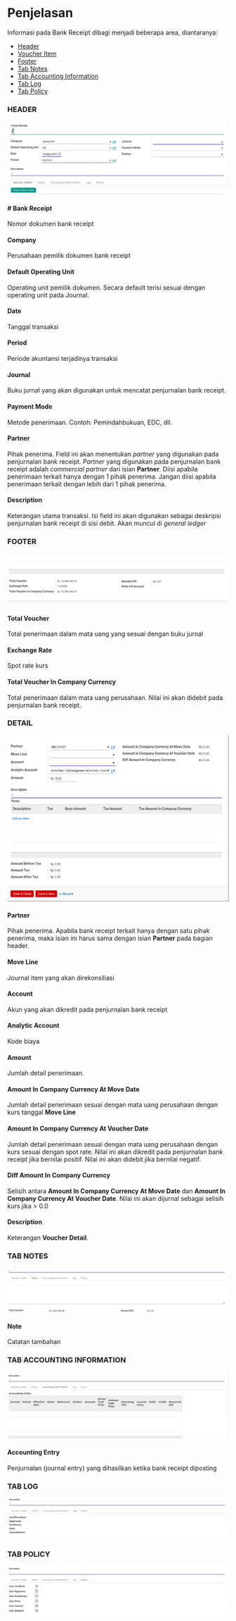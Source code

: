 # Penjelasan

Informasi pada Bank Receipt dibagi menjadi beberapa area, diantaranya:

* [Header](#bagian-header)
* [Voucher Item](#bagian-detail)
* [Footer](#bagian-footer)
* [Tab Notes](#tab-notes)
* [Tab Accounting Information](#tab-accounting-information)
* [Tab Log](#tab-log)
* [Tab Policy](#tab-policy)

### <a name="bagian-header">HEADER</a>

![](../../img/bank-receipt/penjelasan-header.png)

#### <a name="field-name"># Bank Receipt</a>

Nomor dokumen bank receipt

#### <a name="field-company">Company</a>

Perusahaan pemilik dokumen bank receipt

#### <a name="field-ou">Default Operating Unit</a>

Operating unit pemilik dokumen. Secara default terisi sesuai dengan operating unit pada
Journal.

#### <a name="field-date">Date</a>

Tanggal transaksi

#### <a name="field-period">Period</a>

Periode akuntansi terjadinya transaksi

#### <a name="field-journal">Journal</a>

Buku jurnal yang akan digunakan untuk mencatat penjurnalan bank receipt.

#### <a name="field-payment-mode">Payment Mode</a>

Metode penerimaan. Contoh: Pemindahbukuan, EDC, dll.

#### <a name="field-partner">Partner</a>

Pihak penerima. Field ini akan menentukan *partner* yang digunakan pada penjurnalan
bank receipt. *Partner* yang digunakan pada penjurnalan bank receipt adalah *commercial partner*
dari isian **Partner**. Diisi apabila penerimaan terkait hanya dengan 1 pihak penerima. Jangan diisi
apabila penerimaan terkait dengan lebih dari 1 pihak penerima.

#### <a name="field-description">Description</a>

Keterangan utama transaksi. Isi field ini akan digunakan sebagai deskripsi penjurnalan bank receipt di
sisi debit. Akan muncul di *general ledger*

### <a name="bagian-footer">FOOTER</a>

![](../../img/bank-receipt/penjelasan-footer.png)

#### <a name="field-total-voucher">Total Voucher</a>

Total penerimaan dalam mata uang yang sesuai dengan buku jurnal

#### <a name="field-exchange-rate">Exchange Rate</a>

Spot rate kurs

#### <a name="field-total-voucher-company-currency">Total Voucher In Company Currency</a>

Total penerimaan dalam mata uang perusahaan. Nilai ini akan didebit pada penjurnalan
bank receipt.

### <a name="bagian-detail">DETAIL</a>

![](../../img/bank-receipt/penjelasan-detail.png)

#### <a name="field-detail-partner">Partner</a>

Pihak penerima. Apabila bank receipt terkait hanya dengan satu pihak penerima, maka isian
ini harus sama dengan isian **Partner** pada bagian header.

#### <a name="field-detail-move-line">Move Line</a>

Journal item yang akan direkonsiliasi

#### <a name="field-detail-account">Account</a>

Akun yang akan dikredit pada penjurnalan bank receipt

#### <a name="field-detail-aa">Analytic Account</a>

Kode biaya

#### <a name="field-detail-amount">Amount</a>

Jumlah detail penerimaan.

#### <a name="field-detail-amount-move-date">Amount In Company Currency At Move Date</a>

Jumlah detail penerimaan sesuai dengan mata uang perusahaan dengan kurs tanggal **Move Line**


#### <a name="field-detail-amount-voucher-date">Amount In Company Currency At Voucher Date</a>

Jumlah detail penerimaan sesuai dengan mata uang perusahaan dengan kurs sesuai dengan spot rate. Nilai ini akan dikredit pada penjurnalan bank receipt jika bernilai positif. Nilai ini akan didebit jika bernilai negatif.

#### <a name="field-detail-diff">Diff Amount In Company Currency</a>

Selisih antara **Amount In Company Currency At Move Date** dan **Amount In Company Currency At Voucher Date**. Nilai ini akan dijurnal sebagai selisih kurs jika > 0.0

#### <a name="field-detail-description">Description</a>

Keterangan **Voucher Detail**.

### <a name="tab-notes">TAB NOTES</a>

![](../../img/bank-receipt/tab-notes.png)

#### <a name="field-note">Note</a>

Catatan tambahan

### <a name="tab-accounting-information">TAB ACCOUNTING INFORMATION</a>

![](../../img/bank-receipt/tab-accounting-information.png)

#### <a name="field-accounting-entry">Accounting Entry</a>

Penjurnalan (journal entry) yang dihasilkan ketika bank receipt diposting

### <a name="tab-log">TAB LOG</a>

![](../../img/bank-receipt/tab-log.png)

### <a name="tab-log">TAB POLICY</a>

![](../../img/bank-receipt/tab-policy.png)
